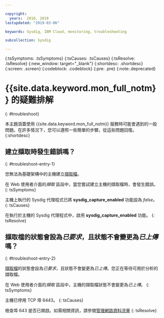 ```yaml
---

copyright:
  years:  2018, 2019
lastupdated: "2019-03-06"

keywords: Sysdig, IBM Cloud, monitoring, troubleshooting

subcollection: Sysdig

---
```


{:tsSymptoms: .tsSymptoms}
{:tsCauses: .tsCauses}
{:tsResolve: .tsResolve}
{:new_window: target="_blank"}
{:shortdesc: .shortdesc}
{:screen: .screen}
{:codeblock: .codeblock}
{:pre: .pre}
{:note:.deprecated}

# {{site.data.keyword.mon_full_notm}} 的疑難排解
{: #troubleshoot}

本主題涵蓋使用 {{site.data.keyword.mon_full_notm}} 服務時可能會遇到的一般問題。在許多情況下，您可以遵照一些簡單的步驟，從這些問題回復。
{:shortdesc}

## 建立擷取時發生錯誤嗎？
{: #troubleshoot-entry-1}

您無法為基礎架構中的主機建立[擷取檔](/docs/services/Monitoring-with-Sysdig/captures.html#captures)。 

在 Web 使用者介面的*擷取* 區段中，當您嘗試建立主機的擷取檔時，會發生錯誤。
{: tsSymptoms}

主機上執行的 Sysdig 代理程式已將 **sysdig_capture_enabled** 功能設為 *false*。
{: tsCauses}

在執行於主機的 Sysdig 代理程式中，啟用 **sysdig_capture_enabled** 功能。
{: tsResolve}


## 擷取檔的狀態會設為*已要求*，且狀態不會變更為*已上傳* 嗎？
{: #troubleshoot-entry-2}

[擷取檔](/docs/services/Monitoring-with-Sysdig?topic=Sysdig-captures#captures)的狀態會設為*已要求*，且狀態不會變更為*已上傳*。您正在等待可用於分析的擷取檔。

在 Web 使用者介面的*擷取* 區段中，主機的擷取檔狀態不會變更為*已上傳*。
{: tsSymptoms}

主機已停用 TCP 埠 6443。
{: tsCauses}


檢查埠 643 是否已開啟。如需相關資訊，請參閱[管理網路資料流量](/docs/services/Monitoring-with-Sysdig?topic=Sysdig-network#network_send)
{: tsResolve}


